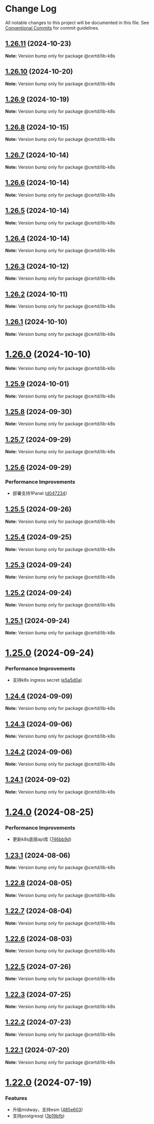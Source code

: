 # Change Log

All notable changes to this project will be documented in this file.
See [Conventional Commits](https://conventionalcommits.org) for commit guidelines.

## [1.26.11](https://github.com/certd/certd/compare/v1.26.10...v1.26.11) (2024-10-23)

**Note:** Version bump only for package @certd/lib-k8s

## [1.26.10](https://github.com/certd/certd/compare/v1.26.9...v1.26.10) (2024-10-20)

**Note:** Version bump only for package @certd/lib-k8s

## [1.26.9](https://github.com/certd/certd/compare/v1.26.8...v1.26.9) (2024-10-19)

**Note:** Version bump only for package @certd/lib-k8s

## [1.26.8](https://github.com/certd/certd/compare/v1.26.7...v1.26.8) (2024-10-15)

**Note:** Version bump only for package @certd/lib-k8s

## [1.26.7](https://github.com/certd/certd/compare/v1.26.6...v1.26.7) (2024-10-14)

**Note:** Version bump only for package @certd/lib-k8s

## [1.26.6](https://github.com/certd/certd/compare/v1.26.5...v1.26.6) (2024-10-14)

**Note:** Version bump only for package @certd/lib-k8s

## [1.26.5](https://github.com/certd/certd/compare/v1.26.4...v1.26.5) (2024-10-14)

**Note:** Version bump only for package @certd/lib-k8s

## [1.26.4](https://github.com/certd/certd/compare/v1.26.3...v1.26.4) (2024-10-14)

**Note:** Version bump only for package @certd/lib-k8s

## [1.26.3](https://github.com/certd/certd/compare/v1.26.2...v1.26.3) (2024-10-12)

**Note:** Version bump only for package @certd/lib-k8s

## [1.26.2](https://github.com/certd/certd/compare/v1.26.1...v1.26.2) (2024-10-11)

**Note:** Version bump only for package @certd/lib-k8s

## [1.26.1](https://github.com/certd/certd/compare/v1.26.0...v1.26.1) (2024-10-10)

**Note:** Version bump only for package @certd/lib-k8s

# [1.26.0](https://github.com/certd/certd/compare/v1.25.9...v1.26.0) (2024-10-10)

**Note:** Version bump only for package @certd/lib-k8s

## [1.25.9](https://github.com/certd/certd/compare/v1.25.8...v1.25.9) (2024-10-01)

**Note:** Version bump only for package @certd/lib-k8s

## [1.25.8](https://github.com/certd/certd/compare/v1.25.7...v1.25.8) (2024-09-30)

**Note:** Version bump only for package @certd/lib-k8s

## [1.25.7](https://github.com/certd/certd/compare/v1.25.6...v1.25.7) (2024-09-29)

**Note:** Version bump only for package @certd/lib-k8s

## [1.25.6](https://github.com/certd/certd/compare/v1.25.5...v1.25.6) (2024-09-29)

### Performance Improvements

* 部署支持1Panel ([d047234](https://github.com/certd/certd/commit/d047234d98d31504f2e5a472b66e1b75806af26e))

## [1.25.5](https://github.com/certd/certd/compare/v1.25.4...v1.25.5) (2024-09-26)

**Note:** Version bump only for package @certd/lib-k8s

## [1.25.4](https://github.com/certd/certd/compare/v1.25.3...v1.25.4) (2024-09-25)

**Note:** Version bump only for package @certd/lib-k8s

## [1.25.3](https://github.com/certd/certd/compare/v1.25.2...v1.25.3) (2024-09-24)

**Note:** Version bump only for package @certd/lib-k8s

## [1.25.2](https://github.com/certd/certd/compare/v1.25.1...v1.25.2) (2024-09-24)

**Note:** Version bump only for package @certd/lib-k8s

## [1.25.1](https://github.com/certd/certd/compare/v1.25.0...v1.25.1) (2024-09-24)

**Note:** Version bump only for package @certd/lib-k8s

# [1.25.0](https://github.com/certd/certd/compare/v1.24.4...v1.25.0) (2024-09-24)

### Performance Improvements

* 支持k8s ingress secret ([e5a5d0a](https://github.com/certd/certd/commit/e5a5d0a607bb6b4e1a1f7a1a419bada5f2dee59f))

## [1.24.4](https://github.com/certd/certd/compare/v1.24.3...v1.24.4) (2024-09-09)

**Note:** Version bump only for package @certd/lib-k8s

## [1.24.3](https://github.com/certd/certd/compare/v1.24.2...v1.24.3) (2024-09-06)

**Note:** Version bump only for package @certd/lib-k8s

## [1.24.2](https://github.com/certd/certd/compare/v1.24.1...v1.24.2) (2024-09-06)

**Note:** Version bump only for package @certd/lib-k8s

## [1.24.1](https://github.com/certd/certd/compare/v1.24.0...v1.24.1) (2024-09-02)

**Note:** Version bump only for package @certd/lib-k8s

# [1.24.0](https://github.com/certd/certd/compare/v1.23.1...v1.24.0) (2024-08-25)

### Performance Improvements

* 更新k8s底层api库 ([746bb9d](https://github.com/certd/certd/commit/746bb9d385e2f397daef4976eca1d4782a2f5ebd))

## [1.23.1](https://github.com/certd/certd/compare/v1.23.0...v1.23.1) (2024-08-06)

**Note:** Version bump only for package @certd/lib-k8s

## [1.22.8](https://github.com/certd/certd/compare/v1.22.7...v1.22.8) (2024-08-05)

**Note:** Version bump only for package @certd/lib-k8s

## [1.22.7](https://github.com/certd/certd/compare/v1.22.6...v1.22.7) (2024-08-04)

**Note:** Version bump only for package @certd/lib-k8s

## [1.22.6](https://github.com/certd/certd/compare/v1.22.5...v1.22.6) (2024-08-03)

**Note:** Version bump only for package @certd/lib-k8s

## [1.22.5](https://github.com/certd/certd/compare/v1.22.4...v1.22.5) (2024-07-26)

**Note:** Version bump only for package @certd/lib-k8s

## [1.22.3](https://github.com/certd/certd/compare/v1.22.2...v1.22.3) (2024-07-25)

**Note:** Version bump only for package @certd/lib-k8s

## [1.22.2](https://github.com/certd/certd/compare/v1.22.1...v1.22.2) (2024-07-23)

**Note:** Version bump only for package @certd/lib-k8s

## [1.22.1](https://github.com/certd/certd/compare/v1.22.0...v1.22.1) (2024-07-20)

**Note:** Version bump only for package @certd/lib-k8s

# [1.22.0](https://github.com/certd/certd/compare/v1.21.2...v1.22.0) (2024-07-19)

### Features

* 升级midway，支持esm ([485e603](https://github.com/certd/certd/commit/485e603b5165c28bc08694997726eaf2a585ebe7))
* 支持postgresql ([3b19bfb](https://github.com/certd/certd/commit/3b19bfb4291e89064b3b407a80dae092d54747d5))
